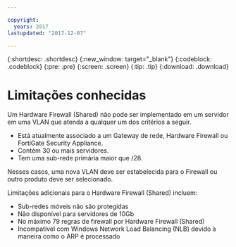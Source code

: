 ```yaml
---

copyright:
  years: 2017
lastupdated: "2017-12-07"

---
```


{:shortdesc: .shortdesc}
{:new_window: target="_blank"}
{:codeblock: .codeblock}
{:pre: .pre}
{:screen: .screen}
{:tip: .tip}
{:download: .download}

# Limitações conhecidas

Um Hardware Firewall (Shared) não pode ser implementado em um servidor em
uma VLAN que atenda a qualquer um dos critérios a seguir. 

* Está atualmente associado a um Gateway de rede, Hardware Firewall ou FortiGate Security Appliance.
* Contém 30 ou mais servidores.
* Tem uma sub-rede primária maior que /28.

Nesses casos, uma nova VLAN deve ser estabelecida para o Firewall ou outro produto deve ser selecionado.

Limitações adicionais para o Hardware Firewall (Shared) incluem: 

* Sub-redes móveis não são protegidas
* Não disponível para servidores de 10Gb
* No máximo 79 regras de firewall por Hardware Firewall (Shared)
* Incompatível com Windows Network Load Balancing (NLB) devido à maneira como o
ARP é processado
